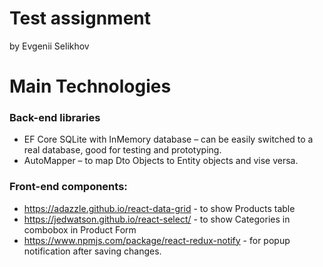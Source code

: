 # Test assignment 
by Evgenii Selikhov

# Main Technologies
### Back-end libraries
 - EF Core SQLite with InMemory database – can be easily switched to a real database, good for testing and prototyping. 
 - AutoMapper – to map Dto Objects to Entity objects and vise versa. 
### Front-end components:
- https://adazzle.github.io/react-data-grid  - to show Products table
- https://jedwatson.github.io/react-select/  -  to show Categories in combobox in Product Form
- https://www.npmjs.com/package/react-redux-notify - for popup notification after saving changes.